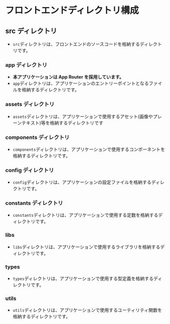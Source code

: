 # フロントエンドディレクトリ構成

## src ディレクトリ

- `src`ディレクトリは、フロントエンドのソースコードを格納するディレクトリです。

### app ディレクトリ

- **本アプリケーションは App Router を採用しています。**
- `app`ディレクトリは、アプリケーションのエントリーポイントとなるファイルを格納するディレクトリです。

### assets ディレクトリ
- `assets`ディレクトリは、アプリケーションで使用するアセット(画像やプレーンテキスト)等を格納するディレクトリです

### components ディレクトリ

- `components`ディレクトリは、アプリケーションで使用するコンポーネントを格納するディレクトリです。

### config ディレクトリ

- `config`ディレクトリは、アプリケーションの設定ファイルを格納するディレクトリです。

### constants ディレクトリ

- `constants`ディレクトリは、アプリケーションで使用する定数を格納するディレクトリです。

### libs

- `libs`ディレクトリは、アプリケーションで使用するライブラリを格納するディレクトリです。

### types

- `types`ディレクトリは、アプリケーションで使用する型定義を格納するディレクトリです。

### utils

- `utils`ディレクトリは、アプリケーションで使用するユーティリティ関数を格納するディレクトリです。
